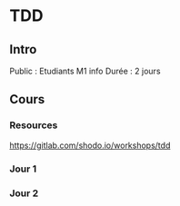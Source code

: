 # TDD

## Intro

Public : Etudiants M1 info
Durée : 2 jours

## Cours

### Resources

https://gitlab.com/shodo.io/workshops/tdd

### Jour 1



### Jour 2

